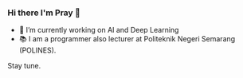 ### Hi there I'm Pray 👋

- 🔭 I’m currently working on AI and Deep Learning
- 📚 I am a programmer also lecturer at Politeknik Negeri Semarang (POLINES).

Stay tune.

### 
<!--
**kangPrayit/kangPrayit** is a ✨ _special_ ✨ repository because its `README.md` (this file) appears on your GitHub profile.

Here are some ideas to get you started:

- 🔭 I’m currently working on ...
- 🌱 I’m currently learning ...
- 👯 I’m looking to collaborate on ...
- 🤔 I’m looking for help with ...
- 💬 Ask me about ...
- 📫 How to reach me: ...
- 😄 Pronouns: ...
- ⚡ Fun fact: ...
-->
